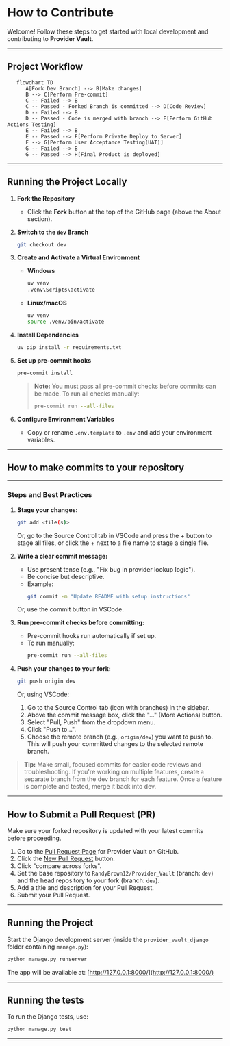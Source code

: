 # How to Contribute

Welcome! Follow these steps to get started with local development and contributing to **Provider Vault**.

---

## Project Workflow
```mermaid
   flowchart TD
      A[Fork Dev Branch] --> B[Make changes]
      B --> C[Perform Pre-commit]
      C -- Failed --> B
      C -- Passed - Forked Branch is committed --> D[Code Review]
      D -- Failed --> B
      D -- Passed - Code is merged with branch --> E[Perform GitHub Actions Testing]
      E -- Failed --> B
      E -- Passed --> F[Perform Private Deploy to Server]
      F --> G[Perform User Acceptance Testing(UAT)]
      G -- Failed --> B
      G -- Passed --> H[Final Product is deployed]
```

---

## Running the Project Locally

1. **Fork the Repository**

   - Click the **Fork** button at the top of the GitHub page (above the About section).
2. **Switch to the `dev` Branch**

   ```bash
   git checkout dev
   ```
3. **Create and Activate a Virtual Environment**

   - **Windows**
     ```bash
     uv venv
     .venv\Scripts\activate
     ```
   - **Linux/macOS**
     ```bash
     uv venv
     source .venv/bin/activate
     ```
4. **Install Dependencies**

   ```bash
   uv pip install -r requirements.txt
   ```
5. **Set up pre-commit hooks**

   ```bash
   pre-commit install
   ```

   > **Note:** You must pass all pre-commit checks before commits can be made. To run all checks manually:
   >
   > ```bash
   > pre-commit run --all-files
   > ```
   >
6. **Configure Environment Variables**

   - Copy or rename `.env.template` to `.env` and add your environment variables.

---

## How to make commits to your repository

---

### Steps and Best Practices

1. **Stage your changes:**

   ```bash
   git add <file(s)>
   ```

   Or, go to the Source Control tab in VSCode and press the + button to stage all files, or click the + next to a file name to stage a single file.
2. **Write a clear commit message:**

   - Use present tense (e.g., "Fix bug in provider lookup logic").
   - Be concise but descriptive.
   - Example:
     ```bash
     git commit -m "Update README with setup instructions"
     ```

   Or, use the commit button in VSCode.
3. **Run pre-commit checks before committing:**

   - Pre-commit hooks run automatically if set up.
   - To run manually:
     ```bash
     pre-commit run --all-files
     ```
4. **Push your changes to your fork:**

   ```bash
   git push origin dev
   ```

   Or, using VSCode:
   1. Go to the Source Control tab (icon with branches) in the sidebar.
   2. Above the commit message box, click the "..." (More Actions) button.
   3. Select "Pull, Push" from the dropdown menu.
   4. Click "Push to...".
   5. Choose the remote branch (e.g., `origin/dev`) you want to push to.
   This will push your committed changes to the selected remote branch.

> **Tip:** Make small, focused commits for easier code reviews and troubleshooting.
> If you're working on multiple features, create a separate branch from the dev branch for each feature. Once a feature is complete and tested, merge it back into dev.

---

## How to Submit a Pull Request (PR)

Make sure your forked repository is updated with your latest commits before proceeding.

1. Go to the [Pull Request Page](https://github.com/RandyBrown12/Provider_Vault/pulls) for Provider Vault on GitHub.
2. Click the [New Pull Request](https://github.com/RandyBrown12/Provider_Vault/compare) button.
3. Click "compare across forks".
4. Set the base repository to `RandyBrown12/Provider_Vault` (branch: `dev`) and the head repository to your fork (branch: `dev`).
5. Add a title and description for your Pull Request.
6. Submit your Pull Request.

---

## Running the Project

Start the Django development server (inside the `provider_vault_django` folder containing `manage.py`):

```bash
python manage.py runserver
```

The app will be available at: [http://127.0.0.1:8000/](http://127.0.0.1:8000/)

---

## Running the tests

To run the Django tests, use:

```bash
python manage.py test
```

---
